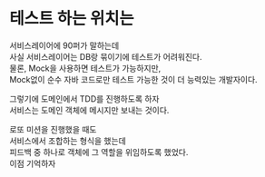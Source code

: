 # 테스트 하는 위치는   
서비스레이어에 90퍼가 말하는데     
사실 서비스레이어는 DB랑 묶이기에 테스트가 어려워진다.       
물론, Mock을 사용하면 테스트가 가능하지만,      
Mock없이 순수 자바 코드로만 테스트 가능한 것이 더 능력있는 개발자이다.      
         
그렇기에 도메인에서 TDD를 진행하도록 하자           
서비스는 도메인 객체에 메시지만 보내는 것이다.       
  
로또 미션을 진행했을 때도    
서비스에서 조합하는 형식을 했는데   
피드백 중 하나로 객체에 그 역할을 위임하도록 했었다.  
이점 기억하자   


